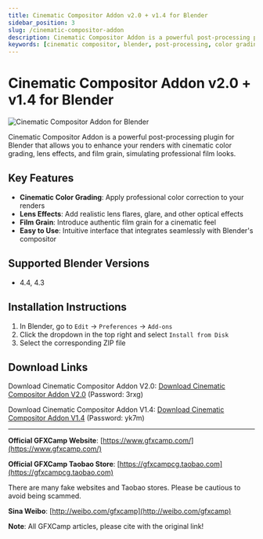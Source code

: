 ```yaml
---
title: Cinematic Compositor Addon v2.0 + v1.4 for Blender
sidebar_position: 3
slug: /cinematic-compositor-addon
description: Cinematic Compositor Addon is a powerful post-processing plugin for Blender that adds cinematic color grading, lens effects, and film grain to your renders.
keywords: [cinematic compositor, blender, post-processing, color grading, lens effects, film grain, blender plugin]
---
```


# Cinematic Compositor Addon v2.0 + v1.4 for Blender

![Cinematic Compositor Addon for Blender](https://www.gfxcamp.com/wp-content/uploads/2025/08/Cinematic-Compositor-Addon.jpg)

Cinematic Compositor Addon is a powerful post-processing plugin for Blender that allows you to enhance your renders with cinematic color grading, lens effects, and film grain, simulating professional film looks.

## Key Features

- **Cinematic Color Grading**: Apply professional color correction to your renders
- **Lens Effects**: Add realistic lens flares, glare, and other optical effects
- **Film Grain**: Introduce authentic film grain for a cinematic feel
- **Easy to Use**: Intuitive interface that integrates seamlessly with Blender's compositor

## Supported Blender Versions

- 4.4, 4.3

## Installation Instructions

1. In Blender, go to `Edit` → `Preferences` → `Add-ons`
2. Click the dropdown in the top right and select `Install from Disk`
3. Select the corresponding ZIP file

## Download Links

Download Cinematic Compositor Addon V2.0:
[Download Cinematic Compositor Addon V2.0](https://pan.baidu.com/s/1upj56mJ5M3LrI7PMfq4sWA?pwd=3rxg) (Password: 3rxg)

Download Cinematic Compositor Addon V1.4:
[Download Cinematic Compositor Addon V1.4](https://pan.baidu.com/s/1N2O_Tw8Ugyl0DG2wIq6siw?pwd=yk7m) (Password: yk7m)

---

**Official GFXCamp Website**: [https://www.gfxcamp.com/](https://www.gfxcamp.com/)

**Official GFXCamp Taobao Store**: [https://gfxcampcg.taobao.com](https://gfxcampcg.taobao.com)

There are many fake websites and Taobao stores. Please be cautious to avoid being scammed.

**Sina Weibo**: [http://weibo.com/gfxcamp](http://weibo.com/gfxcamp)

**Note**: All GFXCamp articles, please cite with the original link!